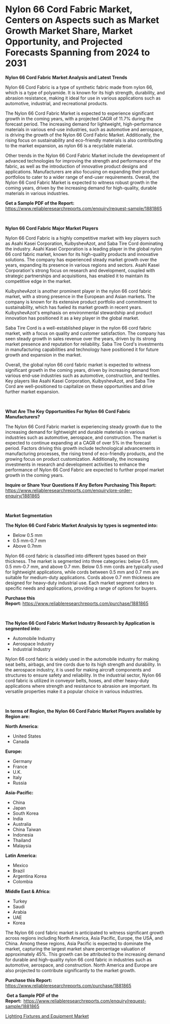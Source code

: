 <p><h1>Nylon 66 Cord Fabric Market, Centers on Aspects such as Market Growth Market Share, Market Opportunity, and Projected Forecasts Spanning from 2024 to 2031</h1></p><p><strong>Nylon 66 Cord Fabric Market Analysis and Latest Trends</strong></p>
<p><p>Nylon 66 Cord Fabric is a type of synthetic fabric made from nylon 66, which is a type of polyamide. It is known for its high strength, durability, and abrasion resistance, making it ideal for use in various applications such as automotive, industrial, and recreational products.</p><p>The Nylon 66 Cord Fabric Market is expected to experience significant growth in the coming years, with a projected CAGR of 11.7% during the forecast period. The increasing demand for lightweight, high-performance materials in various end-use industries, such as automotive and aerospace, is driving the growth of the Nylon 66 Cord Fabric Market. Additionally, the rising focus on sustainability and eco-friendly materials is also contributing to the market expansion, as nylon 66 is a recyclable material.</p><p>Other trends in the Nylon 66 Cord Fabric Market include the development of advanced technologies for improving the strength and performance of the fabric, as well as the introduction of innovative product designs and applications. Manufacturers are also focusing on expanding their product portfolios to cater to a wider range of end-user requirements. Overall, the Nylon 66 Cord Fabric Market is expected to witness robust growth in the coming years, driven by the increasing demand for high-quality, durable materials in various industries.</p></p>
<p><strong>Get a Sample PDF of the Report:&nbsp;</strong> <a href="https://www.reliableresearchreports.com/enquiry/request-sample/1881865">https://www.reliableresearchreports.com/enquiry/request-sample/1881865</a></p>
<p>&nbsp;</p>
<p><strong>Nylon 66 Cord Fabric Major Market Players</strong></p>
<p><p>Nylon 66 Cord Fabric is a highly competitive market with key players such as Asahi Kasei Corporation, KuibyshevAzot, and Saba Tire Cord dominating the industry. Asahi Kasei Corporation is a leading player in the global nylon 66 cord fabric market, known for its high-quality products and innovative solutions. The company has experienced steady market growth over the years, expanding its presence in various regions and sectors. Asahi Kasei Corporation's strong focus on research and development, coupled with strategic partnerships and acquisitions, has enabled it to maintain its competitive edge in the market.</p><p>KuibyshevAzot is another prominent player in the nylon 66 cord fabric market, with a strong presence in the European and Asian markets. The company is known for its extensive product portfolio and commitment to sustainability, which has fueled its market growth in recent years. KuibyshevAzot's emphasis on environmental stewardship and product innovation has positioned it as a key player in the global market.</p><p>Saba Tire Cord is a well-established player in the nylon 66 cord fabric market, with a focus on quality and customer satisfaction. The company has seen steady growth in sales revenue over the years, driven by its strong market presence and reputation for reliability. Saba Tire Cord's investments in manufacturing capabilities and technology have positioned it for future growth and expansion in the market.</p><p>Overall, the global nylon 66 cord fabric market is expected to witness significant growth in the coming years, driven by increasing demand from various end-use industries such as automotive, construction, and textiles. Key players like Asahi Kasei Corporation, KuibyshevAzot, and Saba Tire Cord are well-positioned to capitalize on these opportunities and drive further market expansion.</p></p>
<p>&nbsp;</p>
<p><strong>What Are The Key Opportunities For Nylon 66 Cord Fabric Manufacturers?</strong></p>
<p><p>The Nylon 66 Cord Fabric market is experiencing steady growth due to the increasing demand for lightweight and durable materials in various industries such as automotive, aerospace, and construction. The market is expected to continue expanding at a CAGR of over 5% in the forecast period. Factors driving this growth include technological advancements in manufacturing processes, the rising trend of eco-friendly products, and the growing focus on product customization. Additionally, the increasing investments in research and development activities to enhance the performance of Nylon 66 Cord Fabric are expected to further propel market growth in the coming years.</p></p>
<p><strong>Inquire or Share Your Questions If Any Before Purchasing This Report:</strong> <a href="https://www.reliableresearchreports.com/enquiry/pre-order-enquiry/1881865">https://www.reliableresearchreports.com/enquiry/pre-order-enquiry/1881865</a></p>
<p>&nbsp;</p>
<p><strong>Market Segmentation</strong></p>
<p><strong>The Nylon 66 Cord Fabric Market Analysis by types is segmented into:</strong></p>
<p><ul><li>Below 0.5 mm</li><li>0.5 mm-0.7 mm</li><li>Above 0.7mm</li></ul></p>
<p><p>Nylon 66 cord fabric is classified into different types based on their thickness. The market is segmented into three categories: below 0.5 mm, 0.5 mm-0.7 mm, and above 0.7 mm. Below 0.5 mm cords are typically used for lightweight applications, while cords between 0.5 mm and 0.7 mm are suitable for medium-duty applications. Cords above 0.7 mm thickness are designed for heavy-duty industrial use. Each market segment caters to specific needs and applications, providing a range of options for buyers.</p></p>
<p><strong>Purchase this Report:&nbsp;</strong><a href="https://www.reliableresearchreports.com/purchase/1881865">https://www.reliableresearchreports.com/purchase/1881865</a></p>
<p>&nbsp;</p>
<p><strong>The Nylon 66 Cord Fabric Market Industry Research by Application is segmented into:</strong></p>
<p><ul><li>Automobile Industry</li><li>Aerospace Industry</li><li>Industrial Industry</li></ul></p>
<p><p>Nylon 66 cord fabric is widely used in the automobile industry for making seat belts, airbags, and tire cords due to its high strength and durability. In the aerospace industry, it is used for making aircraft components and structures to ensure safety and reliability. In the industrial sector, Nylon 66 cord fabric is utilized in conveyor belts, hoses, and other heavy-duty applications where strength and resistance to abrasion are important. Its versatile properties make it a popular choice in various industries.</p></p>
<p>&nbsp;</p>
<p><strong>In terms of Region, the Nylon 66 Cord Fabric Market Players available by Region are:</strong></p>
<p>
    <p> <strong> North America: </strong>
        <ul>
            <li>United States</li>
            <li>Canada</li>
        </ul>
        </p> 
    <p> <strong> Europe: </strong>
        <ul>
            <li>Germany</li>
            <li>France</li>
            <li>U.K.</li>
            <li>Italy</li>
            <li>Russia</li>
        </ul>
        </p> 
    <p> <strong> Asia-Pacific: </strong>
        <ul>
            <li>China</li>
            <li>Japan</li>
            <li>South Korea</li>
            <li>India</li>
            <li>Australia</li>
            <li>China Taiwan</li>
            <li>Indonesia</li>
            <li>Thailand</li>
            <li>Malaysia</li>
        </ul>
        </p> 
    <p> <strong> Latin America: </strong>
        <ul>
            <li>Mexico</li>
            <li>Brazil</li>
            <li>Argentina Korea</li>
            <li>Colombia</li>
        </ul>
        </p> 
    <p> <strong> Middle East & Africa: </strong>
        <ul>
            <li>Turkey</li>
            <li>Saudi</li>
            <li>Arabia</li>
            <li>UAE</li>
            <li>Korea</li>
        </ul>
    </p>
    </p>
<p><p>The Nylon 66 cord fabric market is anticipated to witness significant growth across regions including North America, Asia Pacific, Europe, the USA, and China. Among these regions, Asia Pacific is expected to dominate the market, capturing the largest market share percentage valuation of approximately 45%. This growth can be attributed to the increasing demand for durable and high-quality nylon 66 cord fabric in industries such as automotive, aerospace, and construction. North America and Europe are also projected to contribute significantly to the market growth.</p></p>
<p><strong>Purchase this Report: </strong><a href="https://www.reliableresearchreports.com/purchase/1881865">https://www.reliableresearchreports.com/purchase/1881865</a></p>
<p>&nbsp;<strong>Get a Sample PDF of the Report:&nbsp;&nbsp;</strong><a href="https://www.reliableresearchreports.com/enquiry/request-sample/1881865">https://www.reliableresearchreports.com/enquiry/request-sample/1881865</a></p>
<p><strong></strong></p>
<p><p><a href="https://simplistic-meeting-7ee.notion.site/Lighting-Fixtures-and-Equipment-Market-Centers-on-Aspects-such-as-Market-Growth-Market-Share-Marke-021df913db524d3096411dfbe235f5e2">Lighting Fixtures and Equipment Market</a></p></p>